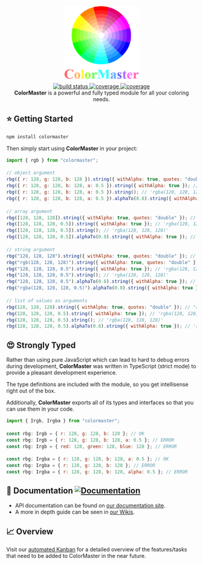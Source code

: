 <!-- markdownlint-disable no-inline-html -->
<!-- markdownlint-disable first-line-heading -->
<div align="center">
  <a href="https://github.com/omgovich/colord">
    <img src="public/logo.png" width="200" height="200" alt="ColorMaster Logo" />
  </a>
</div>

<div align="center">
  <a href="https://github.com/lbragile/ColorMaster/actions">
    <img alt="build status" src="https://img.shields.io/github/workflow/status/lbragile/ColorMaster/Testing?label=Build&logo=github&style=flat-square" />
  </a>
  <a href="https://app.codecov.io/gh/lbragile/ColorMaster/">
    <img alt="coverage" src="https://img.shields.io/codecov/c/github/lbragile/ColorMaster?label=Coverage&style=flat-square&logo=codecov" />
  </a>
  <a href="https://www.codefactor.io/repository/github/lbragile/colormaster">
    <img alt="coverage" src="https://img.shields.io/codefactor/grade/github/lbragile/ColorMaster/master?label=Code%20Quality&logo=codefactor&style=flat-square" />
  </a>
</div>

<div align="center">
  <strong>ColorMaster</strong> is a powerful and fully typed module for all your coloring needs.
</div>
<!-- markdownlint-enable first-line-heading -->
<!-- markdownlint-enable no-inline-html -->

## ⭐ Getting Started

```markdown
npm install colormaster
```

Then simply start using **ColorMaster** in your project:

```javascript
import { rgb } from "colormaster";

// object argument
rbg({ r: 128, g: 128, b: 128 }).string({ withAlpha: true, quotes: "double" }); // "rgba(128, 128, 128, 1)"
rbg({ r: 128, g: 128, b: 128, a: 0.5 }).string({ withAlpha: true }); // 'rgba(128, 128, 128, 0.5)' <-- note, single quote
rbg({ r: 128, g: 128, b: 128, a: 0.5 }).string(); // 'rgba(128, 128, 128)'
rbg({ r: 128, g: 128, b: 128, a: 0.5 }).alphaTo(0.8).string({ withAlpha: true }); // 'rgba(128, 128, 128, 0.8)'

// array argument
rbg([128, 128, 128]).string({ withAlpha: true, quotes: "double" }); // "rgba(128, 128, 128, 1)"
rbg([128, 128, 128, 0.5]).string({ withAlpha: true }); // 'rgba(128, 128, 128, 0.5)' <-- note, single quote
rbg([128, 128, 128, 0.5]).string(); // 'rgba(128, 128, 128)'
rbg([128, 128, 128, 0.5]).alphaTo(0.8).string({ withAlpha: true }); // 'rgba(128, 128, 128, 0.8)'

// string argument
rbg("128, 128, 128").string({ withAlpha: true, quotes: "double" }); // "rgba(128, 128, 128, 1)"
rbg("rgb(128, 128, 128)").string({ withAlpha: true, quotes: "double" }); // "rgba(128, 128, 128, 1)"
rbg("128, 128, 128, 0.5").string({ withAlpha: true }); // 'rgba(128, 128, 128, 0.5)' <-- note, single quote
rbg("128, 128, 128, 0.5").string(); // 'rgba(128, 128, 128)'
rbg("128, 128, 128, 0.5").alphaTo(0.8).string({ withAlpha: true }); // 'rgba(128, 128, 128, 0.8)'
rbg("rgba(128, 128, 128, 0.5)").alphaTo(0.8).string({ withAlpha: true }); // 'rgba(128, 128, 128, 0.8)'

// list of values as arguments
rbg(128, 128, 128).string({ withAlpha: true, quotes: "double" }); // "rgba(128, 128, 128, 1)"
rbg(128, 128, 128, 0.5).string({ withAlpha: true }); // 'rgba(128, 128, 128, 0.5)' <-- note, single quote
rbg(128, 128, 128, 0.5).string(); // 'rgba(128, 128, 128)'
rbg(128, 128, 128, 0.5).alphaTo(0.8).string({ withAlpha: true }); // 'rgba(128, 128, 128, 0.8)'
```

## 😍 Strongly Typed

Rather than using pure JavaScript which can lead to hard to debug errors during development, **ColorMaster** was written in TypeScript (strict mode) to provide a pleasant development experience.

The type definitions are included with the module, so you get intellisense right out of the box.

Additionally, **ColorMaster** exports all of its types and interfaces so that you can use them in your code.

```javascript
import { Irgb, Irgba } from "colormaster";

const rbg: Irgb = { r: 128, g: 128, b: 128 }; // OK
const rbg: Irgb = { r: 128, g: 128, b: 128, a: 0.5 }; // ERROR
const rbg: Irgb = { red: 128, green: 128, blue: 128 }; // ERROR

const rbg: Irgba = { r: 128, g: 128, b: 128, a: 0.5 }; // OK
const rbg: Irgba = { r: 128, g: 128, b: 128 }; // ERROR
const rbg: Irgba = { r: 128, g: 128, b: 128, alpha: 0.5 }; // ERROR
```

## 📕 Documentation [![Documentation](https://img.shields.io/badge/Documentation-available-brightgreen?style=flat-square&logo=github)](https://lbragile.github.io/ColorMaster/)

- API documentation can be found on [our documentation site](https://lbragile.github.io/ColorMaster/).
- A more in depth guide can be seen in [our Wikis](https://github.com/lbragile/ColorMaster/wiki).

## 📈 Overview

Visit our [automated Kanban](https://github.com/lbragile/ColorMaster/projects) for a detailed overview of the features/tasks that need to be added to ColorMaster in the near future.
